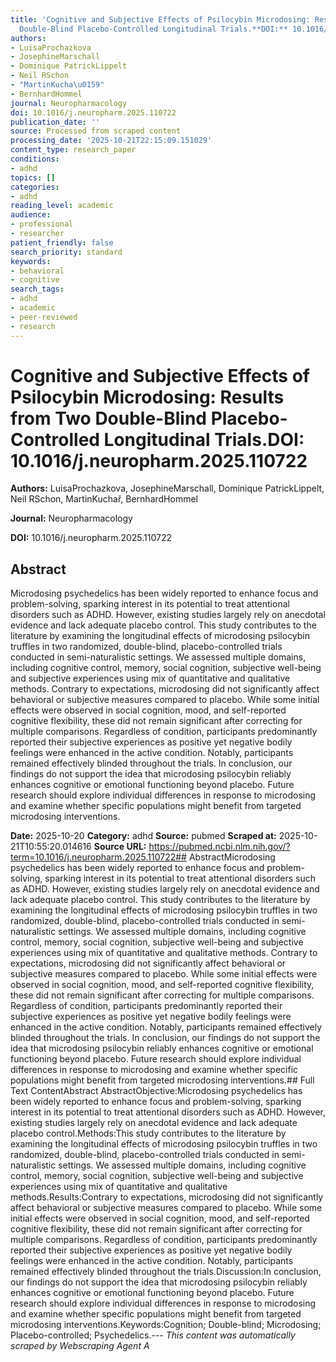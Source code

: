 ```yaml
---
title: 'Cognitive and Subjective Effects of Psilocybin Microdosing: Results from Two
  Double-Blind Placebo-Controlled Longitudinal Trials.**DOI:** 10.1016/j.neuropharm.2025.110722'
authors:
- LuisaProchazkova
- JosephineMarschall
- Dominique PatrickLippelt
- Neil RSchon
- "MartinKucha\u0159"
- BernhardHommel
journal: Neuropharmacology
doi: 10.1016/j.neuropharm.2025.110722
publication_date: ''
source: Processed from scraped content
processing_date: '2025-10-21T22:15:09.151029'
content_type: research_paper
conditions:
- adhd
topics: []
categories:
- adhd
reading_level: academic
audience:
- professional
- researcher
patient_friendly: false
search_priority: standard
keywords:
- behavioral
- cognitive
search_tags:
- adhd
- academic
- peer-reviewed
- research
---
```


# Cognitive and Subjective Effects of Psilocybin Microdosing: Results from Two Double-Blind Placebo-Controlled Longitudinal Trials.**DOI:** 10.1016/j.neuropharm.2025.110722

**Authors:** LuisaProchazkova, JosephineMarschall, Dominique PatrickLippelt, Neil RSchon, MartinKuchař, BernhardHommel

**Journal:** Neuropharmacology

**DOI:** 10.1016/j.neuropharm.2025.110722

## Abstract

Microdosing psychedelics has been widely reported to enhance focus and problem-solving, sparking interest in its potential to treat attentional disorders such as ADHD. However, existing studies largely rely on anecdotal evidence and lack adequate placebo control.
This study contributes to the literature by examining the longitudinal effects of microdosing psilocybin truffles in two randomized, double-blind, placebo-controlled trials conducted in semi-naturalistic settings. We assessed multiple domains, including cognitive control, memory, social cognition, subjective well-being and subjective experiences using mix of quantitative and qualitative methods.
Contrary to expectations, microdosing did not significantly affect behavioral or subjective measures compared to placebo. While some initial effects were observed in social cognition, mood, and self-reported cognitive flexibility, these did not remain significant after correcting for multiple comparisons. Regardless of condition, participants predominantly reported their subjective experiences as positive yet negative bodily feelings were enhanced in the active condition. Notably, participants remained effectively blinded throughout the trials.
In conclusion, our findings do not support the idea that microdosing psilocybin reliably enhances cognitive or emotional functioning beyond placebo. Future research should explore individual differences in response to microdosing and examine whether specific populations might benefit from targeted microdosing interventions.

**Date:** 2025-10-20
**Category:** adhd
**Source:** pubmed
**Scraped at:** 2025-10-21T10:55:20.014616
**Source URL:** https://pubmed.ncbi.nlm.nih.gov/?term=10.1016/j.neuropharm.2025.110722## AbstractMicrodosing psychedelics has been widely reported to enhance focus and problem-solving, sparking interest in its potential to treat attentional disorders such as ADHD. However, existing studies largely rely on anecdotal evidence and lack adequate placebo control.
This study contributes to the literature by examining the longitudinal effects of microdosing psilocybin truffles in two randomized, double-blind, placebo-controlled trials conducted in semi-naturalistic settings. We assessed multiple domains, including cognitive control, memory, social cognition, subjective well-being and subjective experiences using mix of quantitative and qualitative methods.
Contrary to expectations, microdosing did not significantly affect behavioral or subjective measures compared to placebo. While some initial effects were observed in social cognition, mood, and self-reported cognitive flexibility, these did not remain significant after correcting for multiple comparisons. Regardless of condition, participants predominantly reported their subjective experiences as positive yet negative bodily feelings were enhanced in the active condition. Notably, participants remained effectively blinded throughout the trials.
In conclusion, our findings do not support the idea that microdosing psilocybin reliably enhances cognitive or emotional functioning beyond placebo. Future research should explore individual differences in response to microdosing and examine whether specific populations might benefit from targeted microdosing interventions.## Full Text ContentAbstract AbstractObjective:Microdosing psychedelics has been widely reported to enhance focus and problem-solving, sparking interest in its potential to treat attentional disorders such as ADHD. However, existing studies largely rely on anecdotal evidence and lack adequate placebo control.Methods:This study contributes to the literature by examining the longitudinal effects of microdosing psilocybin truffles in two randomized, double-blind, placebo-controlled trials conducted in semi-naturalistic settings. We assessed multiple domains, including cognitive control, memory, social cognition, subjective well-being and subjective experiences using mix of quantitative and qualitative methods.Results:Contrary to expectations, microdosing did not significantly affect behavioral or subjective measures compared to placebo. While some initial effects were observed in social cognition, mood, and self-reported cognitive flexibility, these did not remain significant after correcting for multiple comparisons. Regardless of condition, participants predominantly reported their subjective experiences as positive yet negative bodily feelings were enhanced in the active condition. Notably, participants remained effectively blinded throughout the trials.Discussion:In conclusion, our findings do not support the idea that microdosing psilocybin reliably enhances cognitive or emotional functioning beyond placebo. Future research should explore individual differences in response to microdosing and examine whether specific populations might benefit from targeted microdosing interventions.Keywords:Cognition; Double-blind; Microdosing; Placebo-controlled; Psychedelics.---
*This content was automatically scraped by Webscraping Agent A*